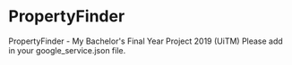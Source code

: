 # PropertyFinder
PropertyFinder - My Bachelor's Final Year Project 2019 (UiTM)
Please add in your google_service.json file.
